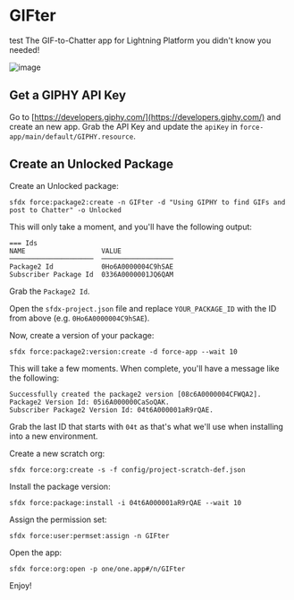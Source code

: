 # GIFter
test
The GIF-to-Chatter app for Lightning Platform you didn't know you needed!

![image](https://user-images.githubusercontent.com/746259/36634388-9d7b0b9e-1958-11e8-83df-dfc65ace47b3.png)

## Get a GIPHY API Key

Go to [https://developers.giphy.com/](https://developers.giphy.com/) and create an new app. Grab the API Key and update the `apiKey` in `force-app/main/default/GIPHY.resource`.

## Create an Unlocked Package

Create an Unlocked package:
```
sfdx force:package2:create -n GIFter -d "Using GIPHY to find GIFs and post to Chatter" -o Unlocked
```

This will only take a moment, and you'll have the following output:

```
=== Ids
NAME                   VALUE
─────────────────────  ──────────────────
Package2 Id            0Ho6A0000004C9hSAE
Subscriber Package Id  0336A0000001JQ6QAM
```
Grab the `Package2 Id`.

Open the `sfdx-project.json` file and replace `YOUR_PACKAGE_ID` with the ID from above (e.g. `0Ho6A0000004C9hSAE`).

Now, create a version of your package:
```
sfdx force:package2:version:create -d force-app --wait 10
```

This will take a few moments. When complete, you'll have a message like the following:

```
Successfully created the package2 version [08c6A0000004CFWQA2]. Package2 Version Id: 05i6A000000CaSoQAK.
Subscriber Package2 Version Id: 04t6A000001aR9rQAE.
```

Grab the last ID that starts with `04t` as that's what we'll use when installing into a new environment.

Create a new scratch org:

```
sfdx force:org:create -s -f config/project-scratch-def.json
```

Install the package version:

```
sfdx force:package:install -i 04t6A000001aR9rQAE --wait 10
```

Assign the permission set:

```
sfdx force:user:permset:assign -n GIFter
```

Open the app:

```
sfdx force:org:open -p one/one.app#/n/GIFter
```

Enjoy!
